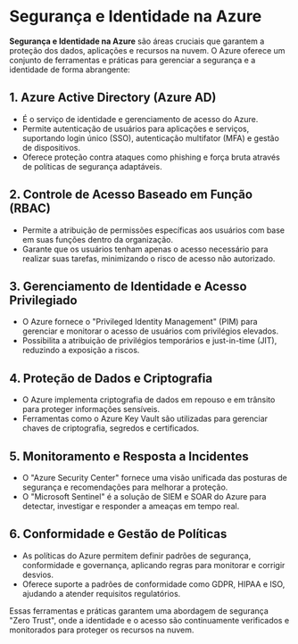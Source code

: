 # Segurança e Identidade na Azure

**Segurança e Identidade na Azure** são áreas cruciais que garantem a proteção dos dados, aplicações e recursos na nuvem. O Azure oferece um conjunto de ferramentas e práticas para gerenciar a segurança e a identidade de forma abrangente:

## 1. Azure Active Directory (Azure AD)
- É o serviço de identidade e gerenciamento de acesso do Azure.
- Permite autenticação de usuários para aplicações e serviços, suportando login único (SSO), autenticação multifator (MFA) e gestão de dispositivos.
- Oferece proteção contra ataques como phishing e força bruta através de políticas de segurança adaptáveis.

## 2. Controle de Acesso Baseado em Função (RBAC)
- Permite a atribuição de permissões específicas aos usuários com base em suas funções dentro da organização.
- Garante que os usuários tenham apenas o acesso necessário para realizar suas tarefas, minimizando o risco de acesso não autorizado.

## 3. Gerenciamento de Identidade e Acesso Privilegiado
- O Azure fornece o "Privileged Identity Management" (PIM) para gerenciar e monitorar o acesso de usuários com privilégios elevados.
- Possibilita a atribuição de privilégios temporários e just-in-time (JIT), reduzindo a exposição a riscos.

## 4. Proteção de Dados e Criptografia
- O Azure implementa criptografia de dados em repouso e em trânsito para proteger informações sensíveis.
- Ferramentas como o Azure Key Vault são utilizadas para gerenciar chaves de criptografia, segredos e certificados.

## 5. Monitoramento e Resposta a Incidentes
- O "Azure Security Center" fornece uma visão unificada das posturas de segurança e recomendações para melhorar a proteção.
- O "Microsoft Sentinel" é a solução de SIEM e SOAR do Azure para detectar, investigar e responder a ameaças em tempo real.

## 6. Conformidade e Gestão de Políticas
- As políticas do Azure permitem definir padrões de segurança, conformidade e governança, aplicando regras para monitorar e corrigir desvios.
- Oferece suporte a padrões de conformidade como GDPR, HIPAA e ISO, ajudando a atender requisitos regulatórios.

Essas ferramentas e práticas garantem uma abordagem de segurança "Zero Trust", onde a identidade e o acesso são continuamente verificados e monitorados para proteger os recursos na nuvem.
